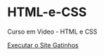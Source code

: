 # HTML-e-CSS
 Curso em Video - HTML e CSS

 <a href="https://biiasaants.github.io/HTML-e-CSS/EXERC%C3%8DCIOS/DESAFIOS/Site%20Gatinhos/home.html"> Executar o Site Gatinhos 
